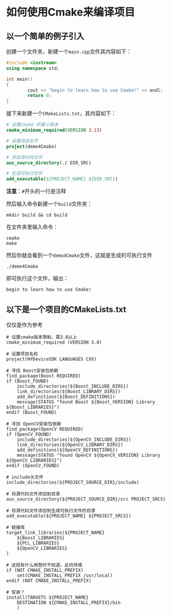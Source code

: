 # 如何使用Cmake来编译项目

## 以一个简单的例子引入

创建一个文件夹，新建一个```main.cpp```文件其内容如下：

```cpp
#include <iostream>
using namespace std;

int main()
{
        cout << "begin to learn how to use Cmake!" << endl;
        return 0;
}
```

接下来新建一个```CMakeLists.txt```，其内容如下：

```cmake
# 设置Cmake 的最小版本
cmake_minimum_required(VERSION 3.13)

# 设置项目名字
project(demo4Cmake)

# 添加源代码文件
aux_source_directory(./ DIR_SRC)

# 生成可执行文件
add_executable(${PROJECT_NAME} ${DIR_SRC})
```

**注意**：```#```开头的一行是注释

然后输入命令新建一个```build```文件夹：
```
mkdir build && cd build
```

在文件夹里输入命令：
```
cmake
make
```

然后你就会看到一个```demo4Cmake```文件，这就是生成的可执行文件

```
./demo4Cmake
```

即可执行这个文件，输出：

```
begin to learn how to use Cmake!
```

## 以下是一个项目的CMakeLists.txt

仅仅是作为参考

```
# 设置cmake版本限制，需3.8以上
cmake_minimum_required (VERSION 3.8)

# 设置项目名称
project(HYDeviceSDK LANGUAGES CXX)

# 寻找 Boost安装包依赖
find_package(Boost REQUIRED)
if (Boost_FOUND)
    include_directories(${Boost_INCLUDE_DIRS})
    link_directories(${Boost_LIBRARY_DIRS})
    add_definitions(${Boost_DEFINITIONS})
    message(STATUS "found Boost ${Boost_VERSION} Library ${Boost_LIBRARIES}")
endif (Boost_FOUND)

# 寻找 OpenCV安装包依赖
find_package(OpenCV REQUIRED)
if (OpenCV_FOUND)
    include_directories(${OpenCV_INCLUDE_DIRS})
    link_directories(${OpenCV_LIBRARY_DIRS})
    add_definitions(${OpenCV_DEFINITIONS})
    message(STATUS "found OpenCV ${OpenCV_VERSION} Library ${OpenCV_LIBRARIES}")
endif (OpenCV_FOUND)

# include头文件
include_directories(${PROJECT_SOURCE_DIR}/include)

# 将源代码文件添加到目录
aux_source_directory(${PROJECT_SOURCE_DIR}/src PROJECT_SRCS)

# 将源代码文件添加到生成可执行文件的目录
add_executable(${PROJECT_NAME} ${PROJECT_SRCS})

# 链接库
target_link_libraries(${PROJECT_NAME}
    ${Boost_LIBRARIES}
    ${PCL_LIBRARIES}
    ${OpenCV_LIBRARIES}
)

# 这段有什么用暂时不知道，此坑待填
if (NOT CMAKE_INSTALL_PREFIX)
    set(CMAKE_INSTALL_PREFIX /usr/local)
endif (NOT CMAKE_INSTALL_PREFIX)

# 安装？
install(TARGETS ${PROJECT_NAME}
    DESTINATION ${CMAKE_INSTALL_PREFIX}/bin
    )
```